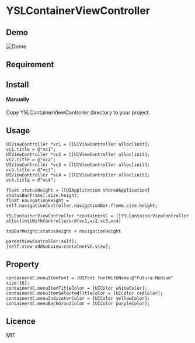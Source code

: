 # YSLContainerViewController

## Demo
![Dome](https://github.com/y-hryk/YSLContainerViewController/blob/master/sample.gif)
## Requirement

## Install
#### Manually
 Copy YSLContainerViewController directory to your project.
 
## Usage

    UIViewController *vc1 = [[UIViewController alloc]init];
    vc1.title = @"vc1";
    UIViewController *vc2 = [[UIViewController alloc]init];
    vc2.title = @"vc2";
    UIViewController *vc3 = [[UIViewController alloc]init];
    vc3.title = @"vc3";
    UIViewController *vc4 = [[UIViewController alloc]init];
    vc4.title = @"vc4";
    
    float statusHeight = [[UIApplication sharedApplication] statusBarFrame].size.height;
    float navigationHeight = self.navigationController.navigationBar.frame.size.height;
    
    YSLContainerViewController *containerVC = [[YSLContainerViewController alloc]initWithControllers:@[vc1,vc2,vc3,vc4]
                                                                                        topBarHeight:statusHeight + navigationHeight
                                                                                parentViewController:self];
    [self.view addSubview:containerVC.view];

## Property
    
    containerVC.menuItemFont = [UIFont fontWithName:@"Futura-Medium" size:16];
    containerVC.menuItemTitleColor = [UIColor whiteColor];
    containerVC.menuItemSelectedTitleColor = [UIColor redColor];
    containerVC.menuIndicatorColor = [UIColor yellowColor];
    containerVC.menuBackGroudColor = [UIColor purpleColor];
    
## Licence
MIT
